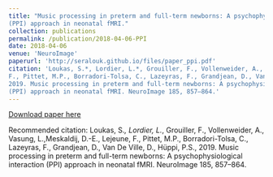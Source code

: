 ```yaml
---
title: "Music processing in preterm and full-term newborns: A psychophysiological interaction
(PPI) approach in neonatal fMRI."
collection: publications
permalink: /publication/2018-04-06-PPI
date: 2018-04-06
venue: 'NeuroImage'
paperurl: 'http://seralouk.github.io/files/paper_ppi.pdf'
citation: 'Loukas, S.*, Lordier, L.*, Grouiller, F., Vollenweider, A., Vasung, L.,Meskaldij, D.-E., Lejeune,
F., Pittet, M.P., Borradori-Tolsa, C., Lazeyras, F., Grandjean, D., Van De Ville, D., Hüppi, P.S.,
2019. Music processing in preterm and full-term newborns: A psychophysiological interaction
(PPI) approach in neonatal fMRI. NeuroImage 185, 857–864.'
---
```

[Download paper here](http://seralouk.github.io/files/paper_ppi.pdf)

Recommended citation: Loukas, S.*, Lordier, L.*, Grouiller, F., Vollenweider, A., Vasung, L.,Meskaldij, D.-E., Lejeune,
F., Pittet, M.P., Borradori-Tolsa, C., Lazeyras, F., Grandjean, D., Van De Ville, D., Hüppi, P.S.,
2019. Music processing in preterm and full-term newborns: A psychophysiological interaction
(PPI) approach in neonatal fMRI. NeuroImage 185, 857–864.
